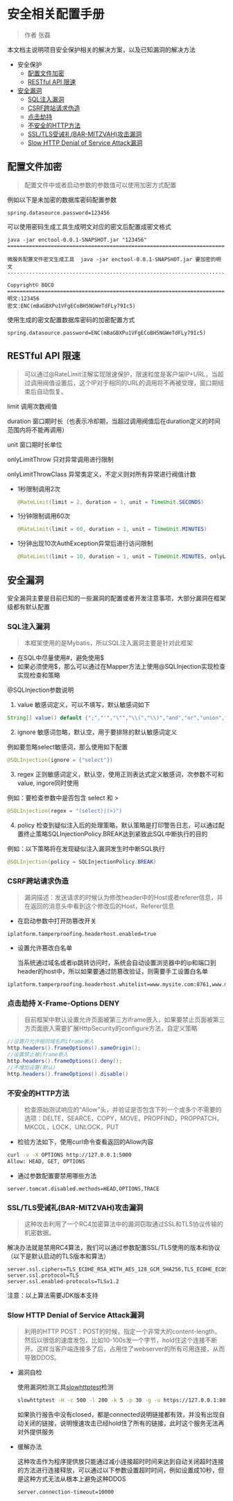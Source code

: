 # 安全相关配置手册

> 作者 张磊

本文档主说明项目安全保护相关的解决方案，以及已知漏洞的解决方法

- 安全保护
  - [配置文件加密](#user-content-1.1)
  - [RESTful API 限速](#user-content-1.2)
- [安全漏洞](#user-content-2)
  - [SQL注入漏洞](#user-content-2.1)
  - [CSRF跨站请求伪造](#user-content-2.2)
  - [点击劫持](#user-content-2.2)
  - [不安全的HTTP方法](#user-content-2.4)
  - [SSL/TLS受诫礼(BAR-MITZVAH)攻击漏洞](#user-content-2.5)
  - [Slow HTTP Denial of Service Attack漏洞](#user-content-2.6)



## <a id="1.1"></a>配置文件加密
> 配置文件中或者启动参数的参数值可以使用加密方式配置

例如以下是未加密的数据库密码配置参数

```properties
spring.datasource.password=123456
```

可以使用密码生成工具生成明文对应的密文后配置成密文格式

```shell
java -jar enctool-0.0.1-SNAPSHOT.jar "123456" 
======================================================================  
微服务配置文件密文生成工具  java -jar enctool-0.0.1-SNAPSHOT.jar 要加密的明文 
----------------------------------------------------------------------         
Copyright© BOCO  
====================================================================== 
明文:123456 
密文:ENC(mBaGBXPu1VFgECoBH5NGWeTdFLy79Ic5)
```

使用生成的密文配置数据库密码的加密配置方式

```properties
spring.datasource.password=ENC(mBaGBXPu1VFgECoBH5NGWeTdFLy79Ic5)
```

## <a id="1.2"></a>RESTful API 限速

> 可以通过@RateLimit注解实现限速保护，限速粒度是客户端IP+URL，当超过调用阀值设置后，这个IP对于相同的URL的调用将不再被受理，窗口期结束后自动恢复。

limit 调用次数阀值

duration 窗口期时长（也表示冷却期，当超过调用阀值后在duration定义的时间范围内将不能再调用）

unit 窗口期时长单位

onlyLimitThrow 只对异常调用进行限制

onlyLimitThrowClass 异常类定义，不定义则对所有异常进行阀值计数

* 1秒限制调用2次

  ```java
  @RateLimit(limit = 2, duration = 1, unit = TimeUnit.SECONDS)
  ```

* 1分钟限制调用60次

  ```java
  @RateLimit(limit = 60, duration = 1, unit = TimeUnit.MINUTES)
  ```

* 1分钟出现10次AuthException异常后进行访问限制

  ```java
  @RateLimit(limit = 10, duration = 1, unit = TimeUnit.MINUTES, onlyLimitThrow=Boolean.TRUE, onlyLimitThrowClass = {AuthException.class})
  ```

## <a id="3"></a>安全漏洞

安全漏洞主要是目前已知的一些漏洞的配置或者开发注意事项，大部分漏洞在框架级都有默认配置

### <a id="3.1"></a>SQL注入漏洞

> 本框架使用的是Mybatis，所以SQL注入漏洞主要是针对此框架

* 在SQL中尽量使用#，避免使用$
* 如果必须使用$，那么可以通过在Mapper方法上使用@SQLInjection实现检查实现检查和策略

@SQLInjection参数说明

1. value 敏感词定义，可以不填写，默认敏感词如下

```java
String[] value() default {";","'","\"","\\(","\\)","and","or","union","where","limit","select","delete","substr","group","by"};
```

2. ignore 敏感词忽略，默认空，用于要排除的默认敏感词定义

例如要忽略select敏感词，那么使用如下配置

```java
@SQLInjection(ignore = {"select"})
```
3. regex 正则敏感词定义，默认空，使用正则表达式定义敏感词，次参数不可和value, ingore同时使用

例如：要检查参数中是否包含 select 和 >

```java
@SQLInjection(regex = "(select)|(>)")
```

4. policy 检查到疑似注入后的处理策略，默认策略是打印警告日志，可以通过配置终止策略SQLInjectionPolicy.BREAK达到紧致此SQL中断执行的目的

例如：以下策略将在发现疑似注入漏洞发生时中断SQL执行

```java
@SQLInjection(policy = SQLInjectionPolicy.BREAK)
```
### <a id="3.2"></a>CSRF跨站请求伪造

> 漏洞描述：发送请求的时候认为修改header中的Host或者referer信息，并在返回的消息头中看到这个修改后的Host，Referer信息

* 在启动参数中打开防篡改开关

```properties
iplatform.tamperproofing.headerhost.enabled=true
```

* 设置允许篡改白名单

  当系统通过域名或者ip跳转访问时，系统会自动设置浏览器中的ip和端口到header的host中，所以如果要通过防篡改验证，则需要手工设置白名单

```properties
iplatform.tamperproofing.headerhost.whitelist=www.mysite.com:8761,www.mysite.org:8761
```

### <a id="3.3"></a>点击劫持 X-Frame-Options DENY

> 目前框架中默认设置允许页面被第三方iframe嵌入，如果要禁止页面被第三方页面嵌入需要扩展HttpSecurity的configure方法，自定义策略

```java
//设置只允许相同域名的iframe嵌入
http.headers().frameOptions().sameOrigin();
//设置禁止被iframe嵌入    
http.headers().frameOptions().deny();
//不增加设置(默认)
http.headers().frameOptions().disable()  
```

### <a id="3.4"></a>不安全的HTTP方法

> 检查原始测试响应的“Allow”头，并验证是否包含下列一个或多个不需要的选项：DELTE，SEARCE，COPY，MOVE，PROPFIND，PROPPATCH，MKCOL，LOCK，UNLOCK，PUT

* 检验方法如下，使用curl命令查看返回的Allow内容

```bash
curl -v -X OPTIONS http://127.0.0.1:5000
Allow: HEAD, GET, OPTIONS
```

* 通过参数配置要禁用哪些方法

```properties
server.tomcat.disabled.methods=HEAD,OPTIONS,TRACE
```

### <a id="3.5"></a>SSL/TLS受诫礼(BAR-MITZVAH)攻击漏洞

> 这种攻击利用了一个RC4加密算法中的漏洞窃取通过SSL和TLS协议传输的机密数据。

解决办法就是禁用RC4算法，我们可以通过参数配置SSL/TLS使用的版本和协议（以下是默认启动的TLS版本和算法）

```properties
server.ssl.ciphers=TLS_ECDHE_RSA_WITH_AES_128_GCM_SHA256,TLS_ECDHE_ECDSA_WITH_AES_128_GCM_SHA256,TLS_ECDHE_RSA_WITH_AES_256_GCM_SHA384,TLS_ECDHE_ECDSA_WITH_AES_256_GCM_SHA384,TLS_ECDHE_RSA_WITH_AES_128_SHA256,TLS_ECDHE_ECDSA_WITH_AES_128_SHA256,TLS_ECDHE_RSA_WITH_AES_128_SHA,TLS_ECDHE_ECDSA_WITH_AES_128_SHA,TLS_ECDHE_RSA_WITH_AES_256_SHA384,TLS_ECDHE_ECDSA_WITH_AES_256_SHA384,TLS_ECDHE_RSA_WITH_AES_256_SHA,TLS_ECDHE_ECDSA_WITH_AES_256_SHA
server.ssl.protocol=TLS
server.ssl.enabled-protocols=TLSv1.2
```

注意：以上算法需要JDK版本支持

### <a id="3.7"></a>Slow HTTP Denial of Service Attack漏洞

> 利用的HTTP POST：POST的时候，指定一个非常大的content-length，然后以很低的速度发包，比如10-100s发一个字节，hold住这个连接不断开。这样当客户端连接多了后，占用住了webserver的所有可用连接，从而导致DDOS。

* 漏洞自检

  使用漏洞检测工具[slowhttptest](<https://github.com/shekyan/slowhttptest>)检测

  ```bash
  slowhttptest -H -c 500 -l 200 -k 5 -p 30 -g -u https://127.0.0.1:8080/
  ```

  如果执行报告中没有closed，都是connected说明链接都有效，并没有出现自动关闭的链接，说明慢速攻击已经hold住了所有的链接，此时这个服务无法再对外提供服务

* 缓解办法

  这种攻击作为程序提供放只能通过减小连接超时时间来达到自动关闭超时连接的方法进行连接释放，可以通过以下参数设置超时时间，例如设置成10秒，但是这种方式无法从根本上避免这种DDOS

  ```properties
  server.connection-timeout=10000
  ```

  